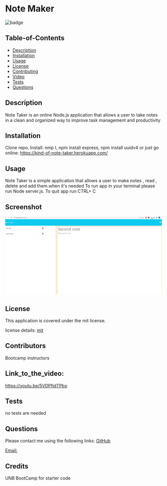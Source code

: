 
  # Note Maker
  
![badge](https://img.shields.io/badge/license-mit-blue)
      
  
  ## Table-of-Contents
  * [Description](#description)
  * [Installation](#installation)
  * [Usage](#usage)
  * [License](#License)
  * [Contributing](#Contributors)
  * [Video](#Link_to_the_video)
  * [Tests](#tests)
  * [Questions](#questions)

    
  ## Description
  Note Taker is an online Node.js application that allows a user to take notes in a clean and organized way to improve task management and productivity

  ## Installation
  Clone repo. Install: nmp I, npm install express, npm install uuidv4
  or just go online: https://kind-of-note-taker.herokuapp.com/

  ## Usage
  Note Taker is a simple application that allows a user  to make notes ,  read , delete  and add them.when it's needed
 To run app in your terminal please run Node server.js.
 To quit app run CTRL+ C
  ## Screenshot
 ![screenshot](/public/assets/screenshots/screenshot.JPG)
  ## License
  This application is covered  under the mit license.
  
  license details:  [mit](https://choosealicense.com/licenses/mit)
    

  ## Contributors
  Bootcamp instructors
  ## Link_to_the_video:
  https://youtu.be/5VDPfidTPbo


  ## Tests
  no tests are needed
  ## Questions
  Please contact me using the following links:
  [GitHub](https://github.com/felixbor)   

  [Email: ](mailto:felixbor@gmail.com)
  
 ## Credits 
 UNB BootCamp for starter code
 